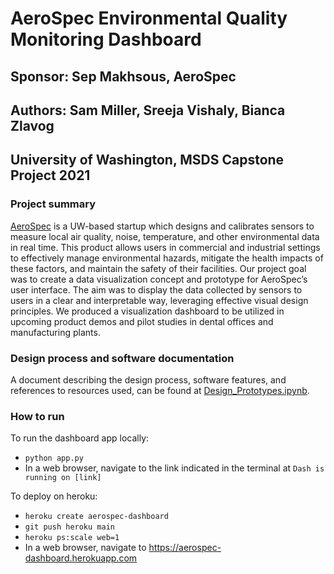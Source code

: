 # AeroSpec Environmental Quality Monitoring Dashboard

## Sponsor: Sep Makhsous, AeroSpec
## Authors: Sam Miller, Sreeja Vishaly, Bianca Zlavog
## University of Washington, MSDS Capstone Project 2021


### Project summary
[AeroSpec](https://www.aerospec.io/) is a UW-based startup which designs and calibrates sensors to measure local air quality, noise, temperature, and other environmental data in real time. This product allows users in commercial and industrial settings to effectively manage environmental hazards, mitigate the health impacts of these factors, and maintain the safety of their facilities. Our project goal was to create a data visualization concept and prototype for AeroSpec’s user interface. The aim was to display the data collected by sensors to users in a clear and interpretable way, leveraging effective visual design principles. We produced a visualization dashboard to be utilized in upcoming product demos and pilot studies in dental offices and manufacturing plants.


### Design process and software documentation
A document describing the design process, software features, and references to resources used, can be found at [Design_Prototypes.ipynb](https://github.com/sammiller11235/Aerospec-Data-Viz/blob/main/Design_Prototypes.ipynb).


### How to run
To run the dashboard app locally:
* `python app.py`
* In a web browser, navigate to the link indicated in the terminal at `Dash is running on [link]`

To deploy on heroku:
* `heroku create aerospec-dashboard`
* `git push heroku main`
* `heroku ps:scale web=1`
* In a web browser, navigate to https://aerospec-dashboard.herokuapp.com
